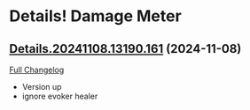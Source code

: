 # Details! Damage Meter

## [Details.20241108.13190.161](https://github.com/Tercioo/Details-Damage-Meter/tree/Details.20241108.13190.161) (2024-11-08)
[Full Changelog](https://github.com/Tercioo/Details-Damage-Meter/compare/Details.20241107.13189.161...Details.20241108.13190.161) 

- Version up  
- ignore evoker healer  
